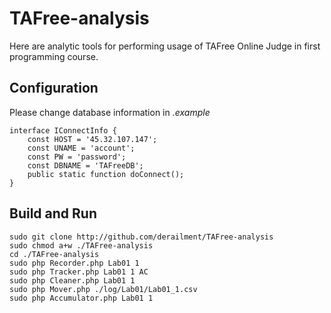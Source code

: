 # TAFree-analysis
Here are analytic tools for performing usage of TAFree Online Judge in first programming course.
  
## Configuration
Please change database information in *.example*
```
interface IConnectInfo {
	const HOST = '45.32.107.147';
	const UNAME = 'account';
	const PW = 'password';
	const DBNAME = 'TAFreeDB';
	public static function doConnect();
}
```
  
## Build and Run
```
sudo git clone http://github.com/derailment/TAFree-analysis
sudo chmod a+w ./TAFree-analysis
cd ./TAFree-analysis
sudo php Recorder.php Lab01 1
sudo php Tracker.php Lab01 1 AC
sudo php Cleaner.php Lab01 1
sudo php Mover.php ./log/Lab01/Lab01_1.csv
sudo php Accumulator.php Lab01 1
```
